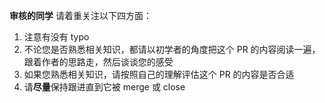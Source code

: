 <!--
首先，十分感谢您花时间来给 AFOI Wiki 开一个 Pull Request，下面是一些您可能需要知道的信息：

- 请在 Compare 页面仔细检查您的提交是否符合符合您的预期，例如您的修改是否波及到了其他文件，是否发生了意图之外的文件名修改（这在您启用了翻译软件的情况下较为常见），是否引入了无关文件。
- 请在 commit 的时候写比较有意义的 commit message。
- 请给 PR 起比较有意义的标题。
- 如果您的 PR 可以解决某个现有的 issue，请在这个文本框的开头部分写上 fix + issue 编号。 如：fix #1622
- 关于文档内容的基本格式和基本内容规范，可以查阅 [如何参与](https://afoi-wiki.github.io/afoi-wiki/intro/htc)。
- 请确保勾选了下方允许维护者修改的候选框（lint bot 需要在 PR 环节修正格式）

**如果有需要额外注明的内容，请写在这个文本框的开头部分 :smile: 谢谢～**
-->

**审核的同学** 请着重关注以下四方面：

1. 注意有没有 typo
2. 不论您是否熟悉相关知识，都请以初学者的角度把这个 PR 的内容阅读一遍，跟着作者的思路走，然后谈谈您的感受
3. 如果您熟悉相关知识，请按照自己的理解评估这个 PR 的内容是否合适
4. 请**尽量**保持跟进直到它被 merge 或 close
